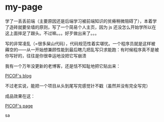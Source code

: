 # my-page

学了一丢丢前端（主要原因还是后端学习被前端知识的贫瘠稍微阻碍了），本着学了造砖就要垒墙的原则，写了一个简易个人主页，因为 js 还没怎么开始学所以在这上面摔足了跟头。不过嘛。。。好歹做出来了。。。

写的非常凌乱（=很多屎山代码），代码规范性着实堪忧。一个程序员就是这样被薅空的——从一开始想兼顾性能到最后瞎几把乱写只求能跑：有时候程序真不是被你写好的，往往是你很幸运地没把它写崩溃

我有一个万年没更新的老博客，还是恬不知耻地把它贴出来：

[PICOF&#39;s blog](https://picof.github.io/)

不过老实说，能把一个项目从头到尾写完感觉针不戳（虽然并没有完全写完）

成品效果在这：

[PICOF&#39;s page](https://picof.github.io/my-page/main.html)

sa
